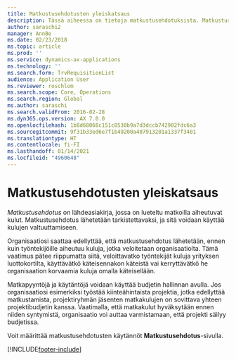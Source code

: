 ```yaml
---
title: Matkustusehdotusten yleiskatsaus
description: Tässä aiheessa on tietoja matkustusehdotuksista. Matkustusehdotus dokumentoi suunnitellut matkakulut.
author: saraschi2
manager: AnnBe
ms.date: 02/23/2018
ms.topic: article
ms.prod: ''
ms.service: dynamics-ax-applications
ms.technology: ''
ms.search.form: TrvRequisitionList
audience: Application User
ms.reviewer: roschlom
ms.search.scope: Core, Operations
ms.search.region: Global
ms.author: saraschi
ms.search.validFrom: 2016-02-28
ms.dyn365.ops.version: AX 7.0.0
ms.openlocfilehash: 1b8d68068c151c8530b9a7d3dccb742902fdc6a3
ms.sourcegitcommit: 9f31b33ed6e7f1b49200a407913201a1337f3401
ms.translationtype: HT
ms.contentlocale: fi-FI
ms.lasthandoff: 01/14/2021
ms.locfileid: "4960648"
---
```

# <a name="travel-requisitions-overview"></a>Matkustusehdotusten yleiskatsaus

*Matkustusehdotus* on lähdeasiakirja, jossa on lueteltu matkoilla aiheutuvat kulut. Matkustusehdotus lähetetään tarkistettavaksi, ja sitä voidaan käyttää kulujen valtuuttamiseen.

Organisaatiosi saattaa edellyttää, että matkustusehdotus lähetetään, ennen kuin työntekijöille aiheutuu kuluja, jotka veloitetaan organisaatiolta. Tämä vaatimus pätee riippumatta siitä, veloittavatko työntekijät kuluja yrityksen luottokortilta, käyttävätkö käteisennakon käteistä vai kerryttävätkö he organisaation korvaamia kuluja omalla käteisellään.

Matkapyyntöjä ja käytäntöjä voidaan käyttää budjetin hallinnan avulla. Jos organisaatiosi esimerkiksi työstää kiinteähintaista projektia, jotka edellyttää matkustamista, projektiryhmän jäsenten matkakulujen on sovittava yhteen projektibudjetin kanssa. Vaatimalla, että matkakulut hyväksytään ennen niiden syntymistä, organisaatio voi auttaa varmistamaan, että projekti säilyy budjetissa.

Voit määrittää matkustusehdotusten käytännöt **Matkustusehdotus**-sivulla.


[!INCLUDE[footer-include](../includes/footer-banner.md)]